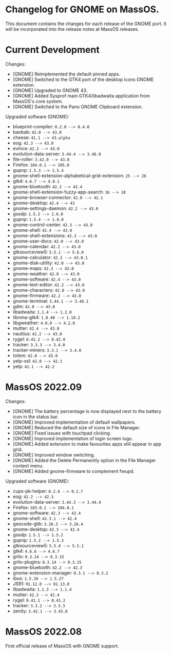 # Changelog for GNOME on MassOS.
This document contains the changes for each release of the GNOME port. It will be incorporated into the release notes at MassOS releases.

# Current Development
Changes:

- [GNOME] Reimplemented the default pinned apps.
- [GNOME] Switched to the GTK4 port of the desktop icons GNOME extension.
- [GNOME] Upgraded to GNOME 43.
- [GNOME] Added Sysprof main GTK4/libadwaita application from MassOS's core system.
- [GNOME] Switched to the Pano GNOME Clipboard extension.

Upgraded software (GNOME):

- blueprint-compiler: `0.2.0 --> 0.4.0`
- baobab: `42.0 --> 43.0`
- cheese: `41.1 --> 43.alpha`
- eog: `42.3 --> 43.0`
- evince: `42.3 --> 43.0`
- evolution-data-server: `3.44.4 --> 3.46.0`
- file-roller: `3.42.0 --> 43.0`
- Firefox: `104.0.1 --> 105.0`
- gupnp: `1.5.3 --> 1.5.4`
- gnome-shell-extension-alphabetical-grid-extension: `25 --> 26`
- gtk4: `4.6.7 --> 4.8.1`
- gnome-bluetooth: `42.3 --> 42.4`
- gnome-shell-extension-fuzzy-app-search: `16 --> 18`
- gnome-browser-connector: `42.0 --> 42.1`
- gnome-desktop: `42.4 --> 43`
- gnome-settings-daemon: `42.2 --> 43.0`
- gssdp: `1.5.2 --> 1.6.0`
- gupnp: `1.5.4 --> 1.6.0`
- gnome-control-center: `42.3 --> 43.0`
- gnome-shell: `42.4 --> 43.0`
- gnome-shell-extensions: `42.3 --> 43.0`
- gnome-user-docs: `42.0 --> 43.0`
- gnome-calendar: `42.2 --> 43.0`
- gtksourceview5: `5.5.1 --> 5.6.0`
- gnome-calculator: `42.2 --> 43.0.1`
- gnome-disk-utility: `42.0 --> 43.0`
- gnome-maps: `42.3 --> 43.0`
- gnome-weather: `42.0 --> 43.0`
- gnome-software: `42.4 --> 43.0`
- gnome-text-editor: `42.2 --> 43.0`
- gnome-characters: `42.0 --> 43.0`
- gnome-firmware: `42.2 --> 43.0`
- gnome-terminal: `3.44.1 --> 3.46.1`
- gdm: `42.0 --> 43.0`
- libadwaita: `1.1.4 --> 1.2.0`
- libnma-gtk4: `1.8.40 --> 1.10.2`
- libgweather: `4.0.0 --> 4.2.0`
- mutter: `42.4 --> 43.0`
- nautilus: `42.2 --> 43.0`
- rygel: `0.41.2 --> 0.42.0`
- tracker: `3.3.3 --> 3.4.0`
- tracker-miners: `3.3.1 --> 3.4.0`
- totem: `42.0 --> 43.0`
- yelp-xsl: `42.0 --> 42.1`
- yelp: `42.1 --> 42.2`

# MassOS 2022.09
Changes:

- [GNOME] The battery percentage is now displayed next to the battery icon in the status bar.
- [GNOME] Improved implementation of default wallpapers.
- [GNOME] Reduced the default size of icons in File Manager.
- [GNOME] Fixed issues with touchpad clicking.
- [GNOME] Improved implementation of login screen logo. 
- [GNOME] Added extension to make favourites apps still appear in app grid. 
- [GNOME] Improved window switching. 
- [GNOME] Added the Delete Permanently option in the File Manager context menu.
- [GNOME] Added gnome-firmware to complement fwupd.

Upgraded software (GNOME):

- cups-pk-helper: `0.2.6 --> 0.2.7`
- eog: `42.2 --> 42.3`
- evolution-data-server: `3.44.3 --> 3.44.4`
- Firefox: `103.0.1 --> 104.0.1`
- gnome-software: `42.3 --> 42.4`
- gnome-shell: `42.3.1 --> 42.4`
- geocode-glib: `3.26.3 --> 3.26.4`
- gnome-desktop: `42.3 --> 42.4`
- gssdp: `1.5.1 --> 1.5.2`
- gupnp: `1.5.2 --> 1.5.3`
- gtksourceview5: `5.5.0 --> 5.5.1`
- gtk4: `4.6.6 --> 4.6.7`
- grilo: `0.3.14 --> 0.3.15`
- grilo-plugins: `0.3.14 --> 0.3.15`
- gnome-bluetooth: `42.2 --> 42.3`
- gnome-extension-manager: `0.3.1 --> 0.3.2`
- ibus: `1.5.26 --> 1.5.27`
- JS91: `91.12.0 --> 91.13.0`
- libadwaita: `1.1.3 --> 1.1.4`
- mutter: `42.3 --> 42.4`
- rygel: `0.41.1 --> 0.41.2`
- tracker: `3.3.2 --> 3.3.3`
- zenity: `3.42.1 --> 3.43.0`

# MassOS 2022.08
First official release of MassOS with GNOME support.
